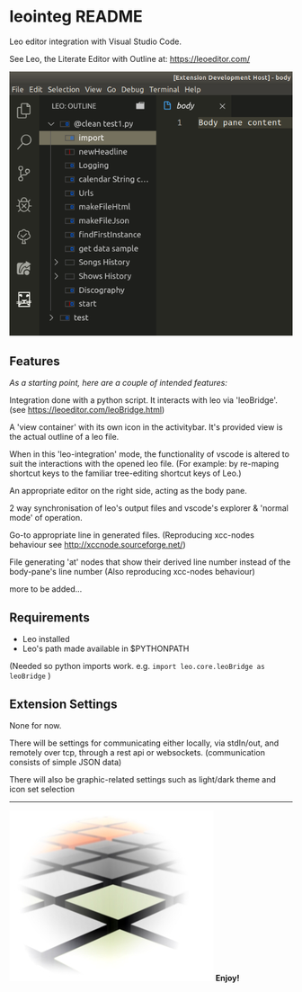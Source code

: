 # leointeg README

Leo editor integration with Visual Studio Code.

See Leo, the Literate Editor with Outline at: https://leoeditor.com/

![Screenshot](resources/screenshot1.png)

## Features

_As a starting point, here are a couple of intended features:_

Integration done with a python script. It interacts with leo via 'leoBridge'. (see https://leoeditor.com/leoBridge.html)

A 'view container' with its own icon in the activitybar. It's provided view is the actual outline of a leo file.

When in this 'leo-integration' mode, the functionality of vscode is altered to suit the interactions with the opened leo file. (For example: by re-maping shortcut keys to the familiar tree-editing shortcut keys of Leo.)

An appropriate editor on the right side, acting as the body pane.

2 way synchronisation of leo's output files and vscode's explorer & 'normal mode' of operation.

Go-to appropriate line in generated files. (Reproducing xcc-nodes behaviour see http://xccnode.sourceforge.net/)

File generating 'at' nodes that show their derived line number instead of the body-pane's line number (Also reproducing xcc-nodes behaviour)

more to be added...

## Requirements

- Leo installed
- Leo's path made available in \$PYTHONPATH

(Needed so python imports work. e.g. `import leo.core.leoBridge as leoBridge` )

## Extension Settings

None for now.

There will be settings for communicating either locally, via stdIn/out, and remotely over tcp, through a rest api or websockets. (communication consists of simple JSON data)

There will also be graphic-related settings such as light/dark theme and icon set selection

---

![Leo Editor](resources/background.jpg)
**Enjoy!**
